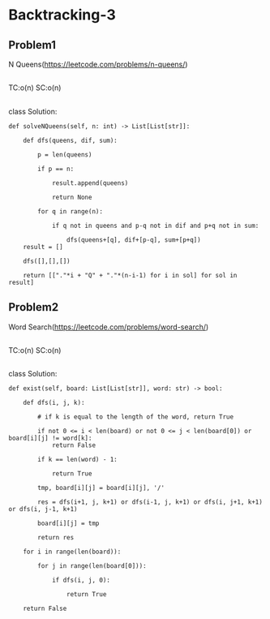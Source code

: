 # Backtracking-3

## Problem1 
N Queens(https://leetcode.com/problems/n-queens/)
##
TC:o(n)
SC:o(n)
##
class Solution:

    def solveNQueens(self, n: int) -> List[List[str]]:

        def dfs(queens, dif, sum):

            p = len(queens)
            
            if p == n:

                result.append(queens)
                
                return None

            for q in range(n):

                if q not in queens and p-q not in dif and p+q not in sum:

                    dfs(queens+[q], dif+[p-q], sum+[p+q])
        result = []

        dfs([],[],[])

        return [["."*i + "Q" + "."*(n-i-1) for i in sol] for sol in result]




## Problem2
Word Search(https://leetcode.com/problems/word-search/)
##
TC:o(n)
SC:o(n)
##
class Solution:

    def exist(self, board: List[List[str]], word: str) -> bool:

        def dfs(i, j, k):

            # if k is equal to the length of the word, return True

            if not 0 <= i < len(board) or not 0 <= j < len(board[0]) or board[i][j] != word[k]:
                return False

            if k == len(word) - 1:

                return True

            tmp, board[i][j] = board[i][j], '/'

            res = dfs(i+1, j, k+1) or dfs(i-1, j, k+1) or dfs(i, j+1, k+1) or dfs(i, j-1, k+1)

            board[i][j] = tmp

            return res
        
        for i in range(len(board)):

            for j in range(len(board[0])):

                if dfs(i, j, 0):

                    return True
                    
        return False

